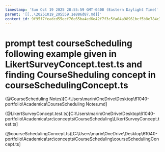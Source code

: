 ```yaml
---
timestamp: 'Sun Oct 19 2025 20:55:59 GMT-0400 (Eastern Daylight Time)'
parent: '[[..\20251019_205559.1e886d87.md]]'
content_id: 9f95f7feadcd55ecf76e65ba4ed6e42f7f3c5fa04a98961bcf5b8e784c300a2d
---
```


# prompt test courseScheduling following example given in LikertSurveyConcept.test.ts and finding CourseSheduling concept in courseSchedulingConcept.ts

(@CourseScheduling Notes)\[C:\Users\marin\OneDrive\Desktop\61040-portfolio\Academica\CourseScheduling Notes.md]

(@LikertSurveyConcept.test.ts)\[C:\Users\marin\OneDrive\Desktop\61040-portfolio\Academica\src\concepts\CourseScheduling\LikertSurveyConcept.test.ts]

(@courseSchedulingConcept.ts)\[C:\Users\marin\OneDrive\Desktop\61040-portfolio\Academica\src\concepts\CourseScheduling\courseSchedulingConcept.ts]
